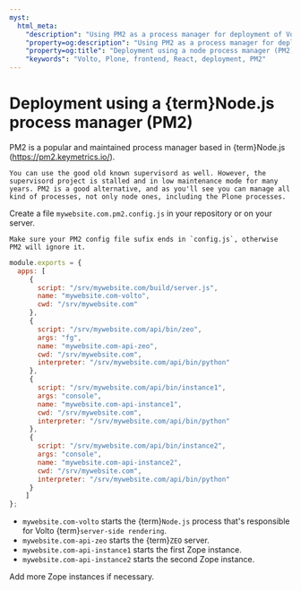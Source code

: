 ```yaml
---
myst:
  html_meta:
    "description": "Using PM2 as a process manager for deployment of Volto."
    "property=og:description": "Using PM2 as a process manager for deployment of Volto."
    "property=og:title": "Deployment using a node process manager (PM2)"
    "keywords": "Volto, Plone, frontend, React, deployment, PM2"
---
```


# Deployment using a {term}Node.js process manager (PM2)

PM2 is a popular and maintained process manager based in {term}Node.js (https://pm2.keymetrics.io/).

```{note}
You can use the good old known supervisord as well. However, the supervisord project is stalled and in low maintenance mode for many years. PM2 is a good alternative, and as you'll see you can manage all kind of processes, not only node ones, including the Plone processes.
```

Create a file `mywebsite.com.pm2.config.js` in your repository or on your server.

```{important}
Make sure your PM2 config file sufix ends in `config.js`, otherwise PM2 will ignore it.
```

```js
module.exports = {
  apps: [
     {
       script: "/srv/mywebsite.com/build/server.js",
       name: "mywebsite.com-volto",
       cwd: "/srv/mywebsite.com"
     },
     {
       script: "/srv/mywebsite.com/api/bin/zeo",
       args: "fg",
       name: "mywebsite.com-api-zeo",
       cwd: "/srv/mywebsite.com",
       interpreter: "/srv/mywebsite.com/api/bin/python"
     },
     {
       script: "/srv/mywebsite.com/api/bin/instance1",
       args: "console",
       name: "mywebsite.com-api-instance1",
       cwd: "/srv/mywebsite.com",
       interpreter: "/srv/mywebsite.com/api/bin/python"
     },
     {
       script: "/srv/mywebsite.com/api/bin/instance2",
       args: "console",
       name: "mywebsite.com-api-instance2",
       cwd: "/srv/mywebsite.com",
       interpreter: "/srv/mywebsite.com/api/bin/python"
     }
    ]
};
```

- `mywebsite.com-volto` starts the {term}`Node.js` process that's responsible for Volto {term}`server-side rendering`.
- `mywebsite.com-api-zeo` starts the {term}`ZEO` server.
- `mywebsite.com-api-instance1` starts the first Zope instance.
- `mywebsite.com-api-instance2` starts the second Zope instance.

Add more Zope instances if necessary.
